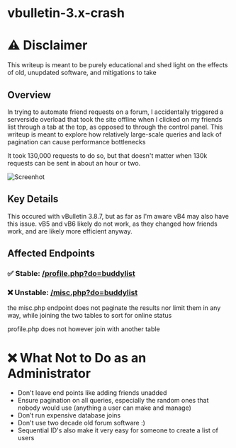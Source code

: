 
# vbulletin-3.x-crash

# ⚠️ Disclaimer
This writeup is meant to be purely educational and shed light on the effects of old, unupdated software, and mitigations to take


## Overview

In trying to automate friend requests on a forum, I accidentally triggered a serverside overload that took the site offline when I clicked on my friends list through a tab at the top, as opposed to through the control panel. This writeup is meant to explore how relatively large-scale queries and lack of pagination can cause performance bottlenecks

It took 130,000 requests to do so, but that doesn't matter when 130k requests can be sent in about an hour or two.

![Screenhot](https://i.imgur.com/wIgjgjR.png)

## Key Details
This occured with vBulletin 3.8.7, but as far as I'm aware vB4 may also have this issue. vB5 and vB6 likely do not work, as they changed how friends work, and are likely more efficient anyway.

## Affected Endpoints

### ✅ Stable: [/profile.php?do=buddylist](https://gitlab.com/hub/vbulletin/-/blob/vBulletin-3.8.7/profile.php#L1497)

### ❌ Unstable: [/misc.php?do=buddylist](https://gitlab.com/hub/vbulletin/-/blob/vBulletin-3.8.7/misc.php#L103)

the misc.php endpoint does not paginate the results nor limit them in any way, while joining the two tables to sort for online status

profile.php does not however join with another table

# ❌ What Not to Do as an Administrator
* Don't leave end points like adding friends unadded 
* Ensure pagination on all queries, especially the random ones that nobody would use (anything a user can make and manage)
* Don’t run expensive database joins
* Don't use two decade old forum software :)
* Sequential ID's also make it very easy for someone to create a list of users
